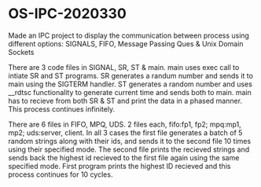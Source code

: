 # OS-IPC-2020330
Made an IPC project to display the communication between process using different options: SIGNALS, FIFO, Message Passing Ques &amp; Unix Domain Sockets

There are 3 code files in SIGNAL, SR, ST & main. main uses exec call to intiate SR and ST programs. SR generates a randum number and sends it to main using the SIGTERM 
handler. ST generates a random number and uses __rdtsc functionality to generate current time and sends both to main. main has to recieve from both SR & ST and print the data
in a phased manner. This process continues infinitely.

There are 6 files in FIFO, MPQ, UDS. 2 files each, fifo:fp1, fp2; mpq:mp1, mp2; uds:server, client. In all 3 cases the first file generates a batch of 5 random strings along 
with their ids, and sends it to the second file 10 times using their specified mode. The second file prints the recieved strings and sends back the highest id recieved to the 
first file again using the same specified mode. First program prints the highest ID recieved and this process continues for 10 cycles.
